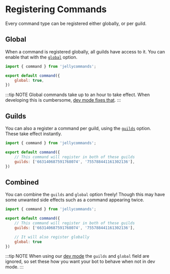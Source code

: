 # Registering Commands

Every command type can be registered either globally, or per guild.

## Global

When a command is registered globally, all guilds have access to it. You can enable that with the [`global`](/api/commands.html#global) option.

```js
import { command } from 'jellycommands';

export default command({
    global: true,
})
```

:::tip NOTE
Global commands take up to an hour to take effect. When developing this is cumbersome, [dev mode fixes that](/guide/commands/dev). 
:::

## Guilds

You can also a register a command per guild, using the [`guilds`](/api/commands.html#guilds) option. These take effect instantly.

```js
import { command } from 'jellycommands';

export default command({
    // This command will register in both of these guilds
    guilds: ['663140687591768074', '755788441161302136'],
})
```

## Combined

You can combine the `guilds` and `global` option freely! Though this may have some unwanted side effects such as a command appearing twice.

```js
import { command } from 'jellycommands';

export default command({
    // This command will register in both of these guilds
    guilds: ['663140687591768074', '755788441161302136'],

    // It will also register globally
    global: true
})
```

:::tip NOTE
When using our [dev mode](/guide/commands/dev) the `guilds` and `global` field are ignored, so set these how you want your bot to behave when not in dev mode.
:::